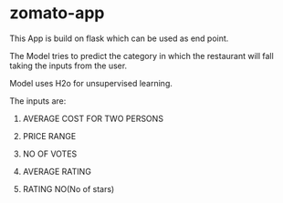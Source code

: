 # zomato-app

This App is build on flask which can be used as end point.

The Model tries to predict the category in which the restaurant will fall taking the inputs from the user.

Model uses H2o for unsupervised learning.

The inputs are:

1) AVERAGE COST FOR TWO PERSONS

2) PRICE RANGE

3) NO OF VOTES

4) AVERAGE RATING

5) RATING NO(No of stars)
